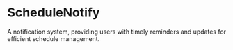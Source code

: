 # ScheduleNotify
A notification system, providing users with timely reminders and updates for efficient schedule management. 
